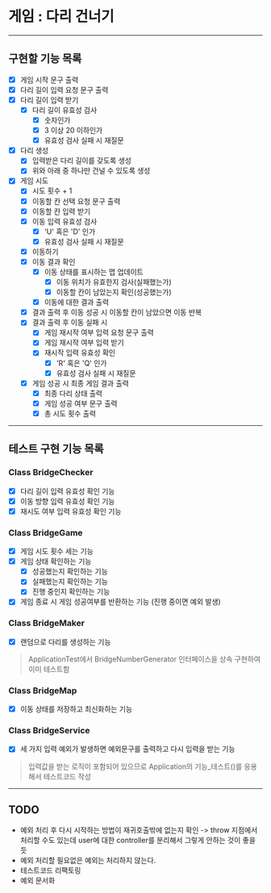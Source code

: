 # 게임 : 다리 건너기 

---

## 구현할 기능 목록
- [x] 게임 시작 문구 출력
- [x] 다리 길이 입력 요청 문구 출력
- [x] 다리 길이 입력 받기
  - [x] 다리 길이 유효성 검사
    - [x] 숫자인가
    - [x] 3 이상 20 이하인가
    - [x] 유효성 검사 실패 시 재질문
- [x] 다리 생성
  - [x] 입력받은 다리 길이를 갖도록 생성
  - [x] 위와 아래 중 하나만 건널 수 있도록 생성
- [x] 게임 시도
  - [x] 시도 횟수 + 1
  - [x] 이동할 칸 선택 요청 문구 출력
  - [x] 이동할 칸 입력 받기
  - [x] 이동 입력 유효성 검사
    - [x] 'U' 혹은 'D' 인가
    - [x] 유효성 검사 실패 시 재질문
  - [x] 이동하기
  - [x] 이동 결과 확인
    - [x] 이동 상태를 표시하는 맵 업데이트
      - [x] 이동 위치가 유효한지 검사(실패했는가)
      - [x] 이동할 칸이 남았는지 확인(성공했는가)
    - [x] 이동에 대한 결과 출력
  - [x] 결과 출력 후 이동 성공 시 이동할 칸이 남았으면 이동 반복
  - [x] 결과 출력 후 이동 실패 시
    - [x] 게임 재시작 여부 입력 요청 문구 출력
    - [x] 게임 재시작 여부 입력 받기
    - [x] 재시작 입력 유효성 확인
      - [x] 'R' 혹은 'Q' 인가
      - [x] 유효성 검사 실패 시 재질문
  - [x] 게임 성공 시 최종 게임 결과 출력
    - [x] 최종 다리 상태 출력
    - [x] 게임 성공 여부 문구 출력
    - [x] 총 시도 횟수 출력
  
---

## 테스트 구현 기능 목록

### Class BridgeChecker

- [x] 다리 길이 입력 유효성 확인 기능
- [x] 이동 방향 입력 유효성 확인 기능
- [x] 재시도 여부 입력 유효성 확인 기능

### Class BridgeGame

- [x] 게임 시도 횟수 세는 기능
- [x] 게임 상태 확인하는 기능
  - [x] 성공했는지 확인하는 기능
  - [x] 실패했는지 확인하는 기능
  - [x] 진행 중인지 확인하는 기능
- [x] 게임 종료 시 게임 성공여부를 반환하는 기능 (진행 중이면 예외 발생)

### Class BridgeMaker

- [x] 랜덤으로 다리를 생성하는 기능 
> ApplicationTest에서 BridgeNumberGenerator 인터페이스을 상속 구현하여 이미 테스트함

### Class BridgeMap

- [x]  이동 상태를 저장하고 최신화하는 기능

### Class BridgeService

- [x] 세 가지 입력 예외가 발생하면 예외문구를 출력하고 다시 입력을 받는 기능 
> 입력값을 받는 로직이 포함되어 있으므로 Application의 기능_테스트()를 응용해서 테스트코드 작성

---

## TODO

- 예외 처리 후 다시 시작하는 방법이 재귀호출밖에 없는지 확인 -> throw 지점에서 처리할 수도 있는데 user에 대한 controller를 분리해서 그렇게 안하는 것이 좋을 듯
- 예외 처리할 필요없은 예외는 처리하지 않는다.
- 테스트코드 리팩토링
- 예외 문서화